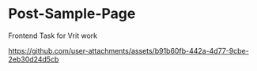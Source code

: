 # Post-Sample-Page
Frontend Task for Vrit work



https://github.com/user-attachments/assets/b91b60fb-442a-4d77-9cbe-2eb30d24d5cb

